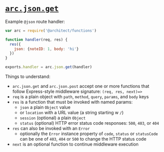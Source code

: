 # <a id=arc.json.get href=#arc.json.get>`arc.json.get`</a>

Example `@json` route handler:

```javascript
var arc = require('@architect/functions')

function handler(req, res) {
  res({
    json: {noteID: 1, body: 'hi'}
  })
}

exports.handler = arc.json.get(handler)
```

Things to understand:

- `arc.json.get` and `arc.json.post` accept one or more functions that follow Express-style middleware signature: `(req, res, next)=>`
- `req` is a plain object with `path`, `method`, `query`, `params`, and `body` keys
- `res` is a function that must be invoked with named params: 
  - `json` a plain `Object` value
  - or `location` with a URL value (a string starting w `/`)
  - `session` (optional) a plain `Object`
  - `status` (optional) HTTP error status code responses: `500`, `403`, or `404`
- `res` can also be invoked with an `Error`
  - optionally the `Error` instance property of `code`, `status` or `statusCode` can be one of `403`, `404` or `500` to change the HTTP status code
- `next` is an optional function to continue middleware execution
